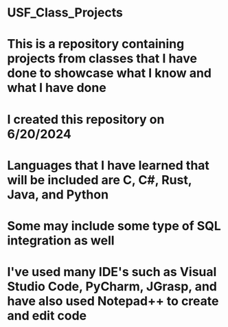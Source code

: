 # USF_Class_Projects
# This is a repository containing projects from classes that I have done to showcase what I know and what I have done
# I created this repository on 6/20/2024
# Languages that I have learned that will be included are C, C#, Rust, Java, and Python
# Some may include some type of SQL integration as well
# I've used many IDE's such as Visual Studio Code, PyCharm, JGrasp, and have also used Notepad++ to create and edit code
